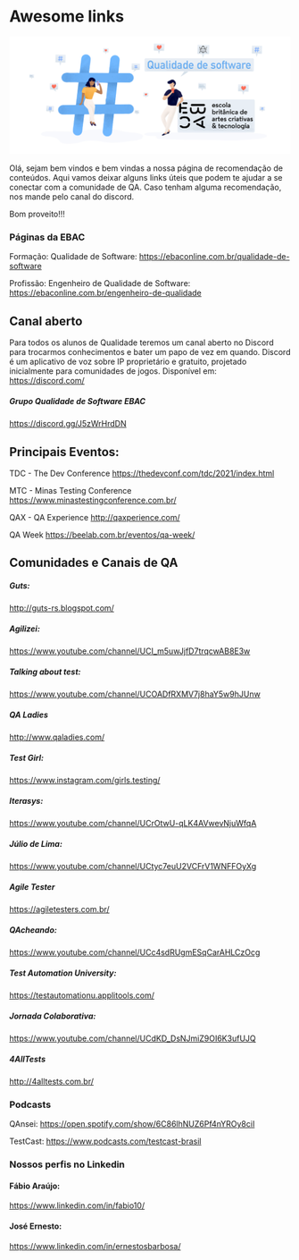 # Awesome links

![Logo EBAC](/images/banner.png)


Olá, sejam bem vindos e bem vindas a nossa página de recomendação de conteúdos. Aqui vamos deixar alguns links úteis que podem te ajudar a se conectar com a comunidade de QA. 
Caso tenham alguma recomendação, nos mande pelo canal do discord.

Bom proveito!!!

### Páginas da EBAC
Formação: Qualidade de Software:
https://ebaconline.com.br/qualidade-de-software

Profissão: Engenheiro de Qualidade de Software:
https://ebaconline.com.br/engenheiro-de-qualidade

## Canal aberto 
Para todos os alunos de Qualidade teremos um canal aberto no Discord para trocarmos conhecimentos e bater um papo de vez em quando. Discord é um aplicativo de voz sobre IP proprietário e gratuito, projetado inicialmente para comunidades de jogos. Disponível em: https://discord.com/ 

##### Grupo Qualidade de Software EBAC
https://discord.gg/J5zWrHrdDN

## Principais Eventos:
TDC - The Dev Conference
https://thedevconf.com/tdc/2021/index.html

MTC - Minas Testing Conference
https://www.minastestingconference.com.br/

QAX - QA Experience
http://qaxperience.com/

QA Week
https://beelab.com.br/eventos/qa-week/


## Comunidades e Canais de QA

##### Guts:
http://guts-rs.blogspot.com/

##### Agilizei:
https://www.youtube.com/channel/UCI_m5uwJjfD7trqcwAB8E3w

##### Talking about test:
https://www.youtube.com/channel/UCOADfRXMV7j8haY5w9hJUnw

##### QA Ladies
http://www.qaladies.com/

##### Test Girl:
https://www.instagram.com/girls.testing/

##### Iterasys:
https://www.youtube.com/channel/UCrOtwU-qLK4AVwevNjuWfqA

##### Júlio de Lima: 
https://www.youtube.com/channel/UCtyc7euU2VCFrV1WNFFOyXg

##### Agile Tester
https://agiletesters.com.br/

##### QAcheando:
https://www.youtube.com/channel/UCc4sdRUgmESqCarAHLCzOcg

##### Test Automation University:
https://testautomationu.applitools.com/

##### Jornada Colaborativa:
https://www.youtube.com/channel/UCdKD_DsNJmiZ9OI6K3ufUJQ

##### 4AllTests
http://4alltests.com.br/


### Podcasts
QAnsei:
https://open.spotify.com/show/6C86lhNUZ6Pf4nYROy8ciI

TestCast:
https://www.podcasts.com/testcast-brasil

### Nossos perfis no Linkedin
#### Fábio Araújo:
https://www.linkedin.com/in/fabio10/

#### José Ernesto: 
https://www.linkedin.com/in/ernestosbarbosa/
